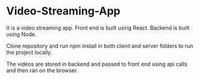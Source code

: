 # Video-Streaming-App

It is a video streaming app.
Front end is built using React.
Backend is built using Node.

Clone repository and run npm install in both client and server folders to run the project locally.

The videos are stored in backend and passed to front end using api calls and then ran on the browser.

